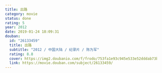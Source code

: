 ```yaml
---
title: 出路
category: movie
status: done
rating: 5
year: 2012
date: 2019-01-24 18:09:31
douban:
  id: "26133459"
  title: 出路
  subtitle: "2012 / 中国大陆 / 纪录片 / 陈为军"
  rating: 8.8
  cover: https://img2.doubanio.com/f/frodo/753fa1e93c945e533e52dddab73b2b55a1083083/pics/subject/movie_large.jpg
  link: https://movie.douban.com/subject/26133459/
---
```

